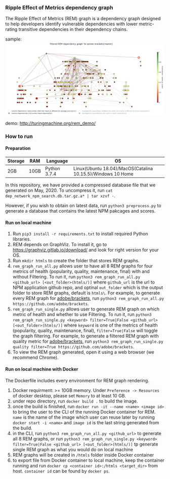 ### Ripple Effect of Metrics dependency graph

The Ripple Effect of Metrics (REM) graph is a dependency graph designed to help developers identify vulnerable dependencies with lower metric-rating transitive dependencies in their dependency chains.

sample:
![sample_rem](imgs/app_example_brackets_maintenance.png)

demo: http://turingmachine.org/rem_demo/

### How to run

#### Preparation

| Storage | RAM  | Language     | OS                                                          |
|---------|------|--------------|-------------------------------------------------------------|
| 2GB     | 10GB | Python 3.7.4 | Linux(Ubuntu 18.04)/MacOS(Catalina 10.15.5)/Windows 10 Home |

In this repository, we have provided a compressed database file that we generated on May, 2020. To uncompress it, run `cat dep_network_npm_search.db.tar.gz.a* | tar xzvf -`.

However, if you wish to obtain on latest data, run `python3 preprocess.py` to generate a database that contains the latest NPM pakcages and scores.

#### Run on local machine

1. Run `pip3 install -r requirements.txt` to install required Python libraries.
2. REM depends on GraphViz. To install it, go to https://graphviz.gitlab.io/download/ and look for right version for your OS.
3. Run `mkdir htmls` to create the folder that stores REM graphs.
4. `rem_graph_run_all.py` allows user to have all 8 REM graphs for four metrics of health (popularity, quality, maintenance, final) with and without Filtering. To run it, run `python3 rem_graph_run_all.py <github_url> [<out_folder>(htmls/)]` where `github_url` is the url to NPM application github repo, and optinal `out_folder` which is the output folder to store REM graphs, default is `htmls\`. For example, to generate every REM graph for [adobe/brackets](https://github.com/adobe/brackets), run `python3 rem_graph_run_all.py https://github.com/adobe/brackets`.
5. `rem_graph_run_single.py` allows user to generate REM graph on which metric of health and whether to use Filtering. To run it, run `python3 rem_graph_run_single.py <keyword> filter=True|False <github_url> [<out_folder>(htmls/)]` where `keyword` is one of the metrics of health (popularity, quality, maintenance, final), `filter=True|False` will toggle the graph filtering. For example, to generate a filtered REM graph with quality metric for [adobe/brackets](https://github.com/adobe/brackets), run `python3 rem_graph_run_single.py quality filter=True https://github.com/adobe/brackets`.
6. To view the REM graph generated, open it using a web browser (we recommend Chrome).

#### Run on local machine with Docker

The Dockerfile includes every environment for REM graph rendering.

1. Docker requirment: >= 10GB memory. Under `Preference -> Resources` of docker desktop, please set `Memory` to at least 10 GB.
2. under repo directory, run `docker build .` to build the image.
3. once the build is finished, run `docker run -it --name <name> <image id>` to bring the user to the CLI of the running Docker container for REM. `name` is the name of the image which user can reuse later by running `docker start -i <name>` and `image id` is the last string generated from the build.
4. in the CLI, run `python3 rem_graph_run_all.py <github_url>` to generate all 8 REM graphs, or run `python3 rem_graph_run_single.py <keyword> filter=True|False <github_url> [<out_folder>(htmls/)]` tp generate single REM graph as what you would do on local machine
5. REM graphs will be created in `/htmls` folder inside Docker container
6. to export file from Docker container to local machine, keep the container running and run `docker cp <container id>:/htmls <target_dir>` from host. `container id` can be found by `docker ps`.
